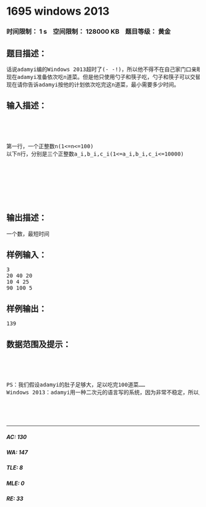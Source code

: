 # 1695 windows 2013   
### 时间限制： 1 s&nbsp;&nbsp;&nbsp;&nbsp;空间限制： 128000 KB&nbsp;&nbsp;&nbsp;&nbsp;题目等级： 黄金  
## 题目描述：  

<pre>
话说adamyi编的Windows 2013超时了(- -!)，所以他不得不在自己家门口亲眼见证这个电影般的场景。虽然他不想错过这个美妙的时刻，但是他的肚子一再抗议，要求先吃完这最后的晚餐。
现在adamyi准备依次吃n道菜。但是他只使用勺子和筷子吃，勺子和筷子可以交替使用，但是同一种菜只能用一种餐具，在开饭前他拿的是筷子。用勺子和筷子吃第i道菜的时间分别是a_i和b_i。吃第i道菜之前筷子和勺子交换的时间为c_i。
现在请你告诉adamyi按他的计划依次吃完这n道菜，最小需要多少时间。
</pre>
  
  
## 输入描述：  

<pre>




第一行，一个正整数n(1<=n<=100)  
以下n行，分别是三个正整数a_i,b_i,c_i(1<=a_i,b_i,c_i<=10000)



 



</pre>
  
  
## 输出描述：  

<pre>
一个数，最短时间
</pre>
  
  
## 样例输入：  

<pre>
3
20 40 20
10 4 25
90 100 5
</pre>
  
  
## 样例输出：  

<pre>
139
</pre>
  
  
## 数据范围及提示：  

<pre>




PS：我们假设adamyi的肚子足够大，足以吃完100道菜……  
Windows 2013：adamyi用一种二次元的语言写的系统，因为非常不稳定，所以只在二次元销售。




</pre>
  
  
***  

##### AC: 130  
##### WA: 147  
##### TLE: 8  
##### MLE: 0  
##### RE: 33  
